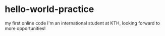 # hello-world-practice
my first online code
I'm an international student at KTH, looking forward to more opportunities! 
